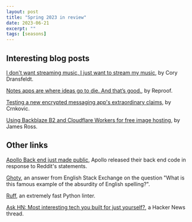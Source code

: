 ```yaml
---
layout: post
title: "Spring 2023 in review"
date: 2023-06-21
excerpt: ""
tags: [seasons]
---
```



## Interesting blog posts

[I don't want streaming music, I just want to stream my music](https://coryd.dev/posts/2023/i-dont-want-streaming-music/), by Cory Dransfeldt.

[Notes apps are where ideas go to die. And that’s good.](https://www.reproof.app/blog/notes-apps-help-us-forget), by Reproof.

[Testing a new encrypted messaging app's extraordinary claims](https://crnkovic.dev/testing-converso/), by Crnkovic.

[Using Backblaze B2 and Cloudflare Workers for free image hosting](https://jross.me/free-personal-image-hosting-with-backblaze-b2-and-cloudflare-workers/), by James Ross.

## Other links

[Apollo Back end just made public](https://github.com/christianselig/apollo-backend), Apollo released their back end code in response to Reddit's statements.

[Ghoty](https://english.stackexchange.com/questions/396553/what-is-this-famous-example-of-the-absurdity-of-english-spelling), an answer from English Stack Exchange on the question "What is this famous example of the absurdity of English spelling?".

[Ruff](https://github.com/astral-sh/ruff), an extremely fast Python linter.

[Ask HN: Most interesting tech you built for just yourself?](https://news.ycombinator.com/item?id=35729232), a Hacker News thread.